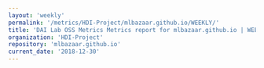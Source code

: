 ```yaml
---
layout: 'weekly'
permalink: '/metrics/HDI-Project/mlbazaar.github.io/WEEKLY/'
title: 'DAI Lab OSS Metrics Metrics report for mlbazaar.github.io | WEEKLY-REPORT-2018-12-30'
organization: 'HDI-Project'
repository: 'mlbazaar.github.io'
current_date: '2018-12-30'
---
```

